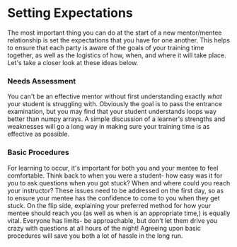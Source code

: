# Setting Expectations

The most important thing you can do at the start of a new mentor/mentee relationship is set the expectations that you have for one another. This helps to ensure that each party is aware of the goals of your training time together, as well as the logistics of how, when, and where it will take place. Let's take a closer look at these ideas below.

### Needs Assessment

You can't be an effective mentor without first understanding exactly _what_ your student is struggling with. Obviously the goal is to pass the entrance examination, but you may find that your student understands loops way better than numpy arrays. A simple discussion of a learner's strengths and weaknesses will go a long way in making sure your training time is as effective as possible.

### Basic Procedures

For learning to occur, it's important for both you and your mentee to feel comfortable. Think back to when you were a student- how easy was it for you to ask questions when you got stuck? When and where could you reach your instructor? These issues need to be addressed on the first day, so as to ensure your mentee has the confidence to come to you when they get stuck. On the flip side, explaining your preferred method for how your mentee should reach you (as well as when is an appropriate time,) is equally vital. Everyone has limits- be approachable, but don't let them drive you crazy with questions at all hours of the night! Agreeing upon basic procedures will save you both a lot of hassle in the long run.
